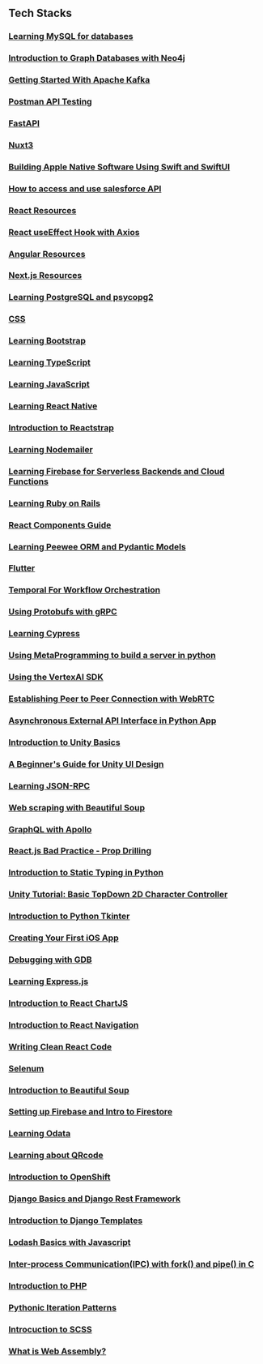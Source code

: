 ## Tech Stacks

### [Learning MySQL for databases](./Tech_Stacks/Learning_MySQL.md)

### [Introduction to Graph Databases with Neo4j](./Tech_Stacks/GraphDB_Neo4j.md)

### [Getting Started With Apache Kafka](./Tech_Stacks/Apache_Kafka.md)

### [Postman API Testing](./Tech_Stacks/Postman_Backend_Testing.md)

### [FastAPI](./Tech_Stacks/FastAPI.md)

### [Nuxt3](./Tech_Stacks/Nuxt3.md)

### [Building Apple Native Software Using Swift and SwiftUI](./Tech_Stacks/swift.md)

### [How to access and use salesforce API](./Tech_Stacks/salesforce_api.md)

### [React Resources](./Tech_Stacks/React.md)

### [React useEffect Hook with Axios](./Tech_Stacks/React_useEffect_Axios.md)

### [Angular Resources](./Tech_Stacks/Angular.md)

### [Next.js Resources](./Tech_Stacks/NextJS.md)

### [Learning PostgreSQL and psycopg2](./Tech_Stacks/PostgreSQL_psycopg2.md)

### [CSS](./Tech_Stacks/CSS.md)

### [Learning Bootstrap](./Tech_Stacks/Bootstrap.md)

### [Learning TypeScript](./Tech_Stacks/TypeScript.md)

### [Learning JavaScript](./Tech_Stacks/JavaScript.md)

### [Learning React Native](./Tech_Stacks/ReactNative.md)

### [Introduction to Reactstrap](./Tech_Stacks/Reactstrap.md)

### [Learning Nodemailer](./Tech_Stacks/Nodemailer.md)

### [Learning Firebase for Serverless Backends and Cloud Functions](./Tech_Stacks/FirebaseServerlessCloud.md)

### [Learning Ruby on Rails](./Tech_Stacks/Ruby_on_Rails.md)

### [React Components Guide](./Tech_Stacks/React_Components.md)

### [Learning Peewee ORM and Pydantic Models](./Tech_Stacks/Peewee_and_Pydantic_models.md)

### [Flutter](./Tech_Stacks/Flutter.md)

### [Temporal For Workflow Orchestration](./Tech_Stacks/Temporal.md)

### [Using Protobufs with gRPC](./Tech_Stacks/Protobufs_and_gRPC.md)

### [Learning Cypress](./Tech_Stacks/Cypress.md)

### [Using MetaProgramming to build a server in python](./Tech_Stacks/Metaprogramming.md)

### [Using the VertexAI SDK](./Tech_Stacks/VertexAI.md)

### [Establishing Peer to Peer Connection with WebRTC](./Tech_Stacks/WebRTC.md)

### [Asynchronous External API Interface in Python App](./Tech_Stacks/Async_External_API_Interface_Python.md)

### [Introduction to Unity Basics](./Tech_Stacks/Unity_Intro.md)

### [A Beginner's Guide for Unity UI Design](./Tech_Stacks/Unity_UI.md)

### [Learning JSON-RPC](./Tech_Stacks/JSONRPC.md)

### [Web scraping with Beautiful Soup](./Tech_Stacks/BeautifulSoup.md)

### [GraphQL with Apollo](./GraphQL_Apollo.md)

### [React.js Bad Practice - Prop Drilling](./Tech_Stacks/React_Prop_Drilling.md)

### [Introduction to Static Typing in Python](./Tech_Stacks/Python_Static_Typing.md)

### [Unity Tutorial: Basic TopDown 2D Character Controller](./Tech_Stacks/Unity_Tutorial_2D_TopDown_Character_Controller.md)

### [Introduction to Python Tkinter](./Tech_Stacks/Tkinter.md)

### [Creating Your First iOS App](./Tech_Stacks/iOS.md)

### [Debugging with GDB](./Tech_Stacks/GDB_Debug.md)

### [Learning Express.js](./Tech_Stacks/Express.md)

### [Introduction to React ChartJS](./Tech_Stacks/ReactChartJS.md)

### [Introduction to React Navigation](./Tech_Stacks/React_Navigation.md)

### [Writing Clean React Code](./Tech_Stacks/Writing_Clean_React_Code.md)

### [Selenum](./Tech_Stacks/selenium.md)

### [Introduction to Beautiful Soup](./Tech_Stacks/Beautiful_Soup.md)

### [Setting up Firebase and Intro to Firestore](./Tech_Stacks/Firebase_and_Firestore.md)

### [Learning Odata](./Tech_Stacks/Odata.md)

### [Learning about QRcode](./Tech_Stacks/QRcode.md)

### [Introduction to OpenShift](./Tech_Stacks/OpenShift.md)

### [Django Basics and Django Rest Framework](./Tech_Stacks/Django_Rest.md)

### [Introduction to Django Templates](./Tech_Stacks/Introduction_to_Django_Templates.md) 

### [Lodash Basics with Javascript](./Tech_Stacks/Lodash.md)

### [Inter-process Communication(IPC) with fork() and pipe() in C](./Tech_Stacks/Fork_and_Pipe.md)

### [Introduction to PHP](./Tech_Stacks/PHP.md)

### [Pythonic Iteration Patterns](./Tech_Stacks/Pythonic-Iteration-Patterns.md)

### [Introcuction to SCSS](./Tech_Stacks/SCSS.md)

### [What is Web Assembly?](./Tech_Stacks/Web-Assembly.md)
